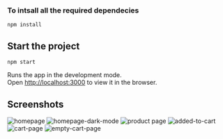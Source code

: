### To intsall all the required dependecies
```
npm install
```
## Start the project
```
npm start
```
Runs the app in the development mode.<br>
Open [http://localhost:3000](http://localhost:3000) to view it in the browser.

## Screenshots
![homepage](https://github.com/user-attachments/assets/1803ad1d-00be-4e0c-bba7-a09eaeda7061)
![homepage-dark-mode](https://github.com/user-attachments/assets/a4cf39b7-f483-48c0-9787-166c91682a74)
![product page](https://github.com/user-attachments/assets/be4375ad-e8b0-46d8-b5ab-69388d00796d)
![added-to-cart](https://github.com/user-attachments/assets/aa00e8db-7143-420f-abd8-36dc7b2fdc13)
![cart-page](https://github.com/user-attachments/assets/7a2ec21c-8249-46f1-994d-3f0f1c0743b3)
![empty-cart-page](https://github.com/user-attachments/assets/7534c37b-2ea1-45cd-a73e-7b1918cde1b6)
